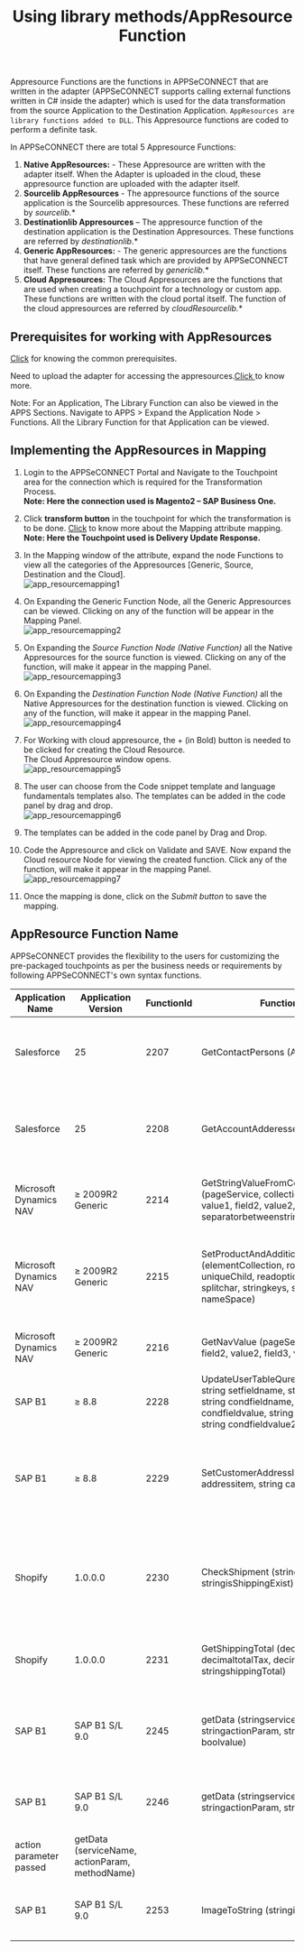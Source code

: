 ﻿---
title: "Using library methods/AppResource Function"
description: "Get to know how to use different functions in APPSeCONNECT."
keywords: "cloud appresource function, source function, destination function"
toc: true
tag: developers
category: "Transformation"
redirect_from: 
     - /processflow/Working-with-functions/
menus: 
    transformtipsandtricks:
        title: "Using library methods/AppResource Function"
        weight: 3
        icon: fa fa-file-word-o
        identifier: transformusinglibrary
---
Appresource Functions are the functions in APPSeCONNECT that are written in the adapter (APPSeCONNECT supports calling external 
functions written in C# inside the adapter) which is used for the data transformation from the source Application to the Destination 
Application. `AppResources are library functions added to DLL`. This Appresource functions are coded to perform a definite task. 

In APPSeCONNECT there are total 5 Appresource Functions:

1.	**Native AppResources:** - These Appresource are written with the adapter itself. When the Adapter is uploaded in the cloud, 
    these appresource function are uploaded with the adapter itself.  
2.	**Sourcelib AppResources** - The appresource functions of the source application is the Sourcelib appresources. 
    These functions are referred by *sourcelib.**
3.	**Destinationlib Appresources** – The appresource function of the destination application is the Destination Appresources. 
    These functions are referred by *destinationlib.**
4.	**Generic AppResources:** - The generic appresources are the functions that have general defined task which are provided 
    by APPSeCONNECT itself. These functions are referred by *genericlib.**
5.	**Cloud Appresources:** The Cloud Appresources are the functions that are used when creating a touchpoint for a technology or custom app. 
    These functions are written with the cloud portal itself. The function of the cloud appresources are referred by *cloudResourcelib.**

## Prerequisites for working with AppResources

[Click](/transformation/basic-of-source-destination-mapping/#pre-requisites-for-source-and-destination-mapping) for knowing the common prerequisites.

Need to upload the adapter for accessing the appresources.[Click ](/connectors/Version-Extraction-For-Adapter-Upload/) to know more.

Note: For an Application, The Library Function can also be viewed in the APPS Sections. 
Navigate to APPS > Expand the Application Node > Functions. 
All the Library Function for that Application can be viewed.


## Implementing the AppResources in Mapping

1.	Login to the APPSeCONNECT Portal and Navigate to the Touchpoint area for the connection which is required for the 
    Transformation Process.  
**Note:  Here the connection used is Magento2 – SAP Business One.**  
2.	Click **transform button** in the touchpoint for which the transformation is to be done. 
    [Click](/transformation/steps-to-cutomize-prebuilt-mapping/) to know more about the Mapping attribute mapping.  
**Note: Here the Touchpoint used is Delivery Update Response.**  
3.	In the Mapping window of the attribute, expand the node Functions to view all the categories of the Appresources 
    [Generic, Source, Destination and the Cloud].  
![app_resourcemapping1](/staticfiles/Transformation/media/app_resourcemapping1.png)  
4.	On Expanding the Generic Function Node, all the Generic Appresources can be viewed. Clicking on any of the function will be 
    appear in the Mapping Panel.     
![app_resourcemapping2](/staticfiles/Transformation/media/app_resourcemapping2.png)  
	 
5.	On Expanding the *Source Function Node (Native Function)* all the Native Appresources for the source function is viewed. 
    Clicking on any of the function, will make it appear in the mapping Panel.    
![app_resourcemapping3](/staticfiles/Transformation/media/app_resourcemapping3.png)	      
6.	On Expanding the *Destination Function Node (Native Function)* all the Native Appresources for the 
    destination function is viewed. Clicking on any of the function, will make it appear in the mapping Panel.  
![app_resourcemapping4](/staticfiles/Transformation/media/app_resourcemapping4.png)	
7. For Working with cloud appresource, the + (in Bold) button is needed to be clicked for creating the Cloud Resource.  
   The Cloud Appresource window opens.  
![app_resourcemapping5](/staticfiles/Transformation/media/app_resourcemapping5.png)	
8.	The user can choose from the Code snippet template and language fundamentals templates also. The templates can be 
    added in the code panel by drag and drop.   
![app_resourcemapping6](/staticfiles/Transformation/media/app_resourcemapping6.png)	
9.	The templates can be added in the code panel by Drag and Drop. 
10.	Code the Appresource and click on Validate and SAVE. Now expand the Cloud resource Node for viewing the created function. 
    Click any of the function, will make it appear in the mapping Panel.  
![app_resourcemapping7](/staticfiles/Transformation/media/app_resourcemapping7.png)	
11.	Once the mapping is done, click on the *Submit button* to save the mapping.

## AppResource Function Name

APPSeCONNECT provides the flexibility to the users for customizing the pre-packaged touchpoints as per the business needs 
or requirements by following APPSeCONNECT's own syntax functions.

|Application Name |Application Version |FunctionId|Function Name|Description|Example|
|---|---|---|---|------|----|
|Salesforce|25|2207|GetContactPersons (AccountId)|Get contact persons associated with an account id from Salesforce|NULL|
|Salesforce|25|2208|GetAccountAdderesses(AccountId)|Get billTo and ShipTo addresses associated with an account id from Salesforce|NULL|
|Microsoft Dynamics NAV|≥ 2009R2 Generic|2214|GetStringValueFromCollection (pageService, collectionrootname, field1, value1, field2, value2, readfieldname, separatorbetweenstring, xnamespace)|Using this function we can get string values with separator|from collection of fields|GetStringValueFromCollection ('/Page/CommentList', 'CommentList','Table_Name','Item', 'No', $itemNo,'Comment','new line','urn:microsoft-dynamics-schemas/page/commentlist')|
|Microsoft Dynamics NAV|≥ 2009R2 Generic|2215|SetProductAndAdditionalAttribute (elementCollection, rootElement, uniqueChild, readoptionidfieldname, splitchar, stringkeys, stringvalues, nameSpace)|Using this function, we can set a collection of Product Attribute and Additional attribute|SetProductAndAdditionalAttribute ($allAttribute, 'Web_ProductAttribute_Page','AttributeName','AttributeOptionId','~',concat ('msrp','~','meta_title'), concat('1','~','magentometa title'),'urn:microsoft-dynamics-schemas/page/itemcard')|
|Microsoft Dynamics NAV|≥ 2009R2 Generic|2216|GetNavValue (pageService, field1, value1, field2, value2, field3, value3, returnField)|Using this function we can get a field value of a Page|GetNavValue('/Page/webapplicationcustomerdata','ApplicationId','1','CustomerNo',$customerNo,'','','WebCustomerId')|
|SAP B1|≥ 8.8|2228|UpdateUserTableQurey(string tablename, string setfieldname, string setfieldvalue, string condfieldname, string condfieldvalue, string condfieldname2, string condfieldvalue2)|You can Update SAP B1 User Table Function|UpdateUserTableQurey('AECTRANDATA', 'U_SyncFlag' ,'Y', 'U_KeyValue', 'Item001', 'U_ObjectCode', '4')|
|SAP B1|≥ 8.8|2229|SetCustomerAddressItems(XPathNavigator addressitem, string cardCode)|This function will return unique Address collection from Magento addresses and SAP B1 Addresses|SetCustomerAddressItems (MagentoAddressItems, SAPB1CardCode)|
|Shopify|1.0.0.0|2230|CheckShipment (stringorderid, stringisShippingExist)|This function is used for checking if an invoice/delivery is created for the order during partial invoice download|CheckShipment('10000001', 1)|
|Shopify|1.0.0.0|2231|GetShippingTotal (decimaltotalPrice, decimaltotalTax, decimalitemsWithoutTax, stringshippingTotal)|This funtion is used for calculating total shipping price of an order|GetShippingTotal(totalPrice, totalTax, itemsWithoutTax, shippingTotal)|
|SAP B1|SAP B1 S/L 9.0|2245|getData (stringserviceName, stringactionParam, stringmethodName, boolvalue)|This function is used for getting data from SAP based on the action parameters passes|getData (serviceName, actionParam, methodName, value)|
|SAP B1|SAP B1 S/L 9.0|2246|getData (stringserviceName, stringactionParam, stringmethodName)|This function is used to get data from SAP B1 based on the 
action parameter passed|getData (serviceName, actionParam, methodName)|
|SAP B1|SAP B1 S/L 9.0|2253|ImageToString (stringimgpath)|Converts Image information at the path specified to base64 string|ImageToString (imgpath)|